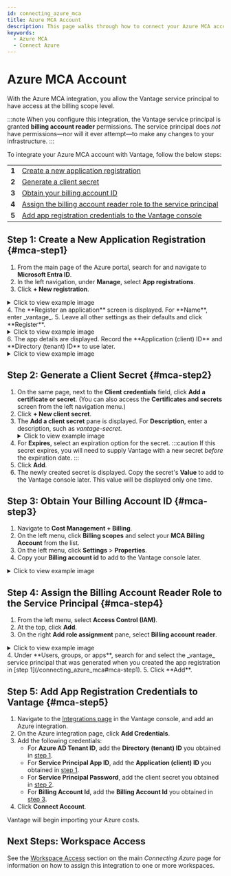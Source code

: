 ```yaml
---
id: connecting_azure_mca
title: Azure MCA Account
description: This page walks through how to connect your Azure MCA account to Vantage.
keywords:
  - Azure MCA
  - Connect Azure
---
```


# Azure MCA Account

With the Azure MCA integration, you allow the Vantage service principal to have access at the billing scope level.

:::note
When you configure this integration, the Vantage service principal is granted **billing account reader** permissions. The service principal does _not_ have permissions—nor will it ever attempt—to make any changes to your infrastructure.
:::

To integrate your Azure MCA account with Vantage, follow the below steps:

<table>
  <tr><td><b>1</b></td><td><a href="/connecting_azure_mca#mca-step1">Create a new application registration</a></td></tr>
  <tr><td><b>2</b></td><td><a href="/connecting_azure_mca#mca-step2">Generate a client secret</a></td></tr>
  <tr><td><b>3</b></td><td><a href="/connecting_azure_mca#mca-step3">Obtain your billing account ID</a></td></tr>
  <tr><td><b>4</b></td><td><a href="/connecting_azure_mca#mca-step4">Assign the billing account reader role to the service principal</a></td></tr>
  <tr><td><b>5</b></td><td><a href="/connecting_azure_mca#mca-step5">Add app registration credentials to the Vantage console</a></td></tr>
</table>

## Step 1: Create a New Application Registration {#mca-step1}

1.  From the main page of the Azure portal, search for and navigate to **Microsoft Entra ID**.
2.  In the left navigation, under **Manage**, select **App registrations**.
3.  Click **+ New registration**.
<details><summary>Click to view example image</summary>
 <div>
 <img alt="Azure portal with App Registration menu option selected" width="100%" src="https://assets.vantage.sh/docs/connect-azure/azure-new-app-registration.png"/> </div>
 </details>
4.  The **Register an application** screen is displayed. For **Name**, enter _vantage_.
5.  Leave all other settings as their defaults and click **Register**.
<details><summary>Click to view example image</summary>
<div>
<img alt="Azure portal the Register an application screen and vantage entered as app name" width="100%" src="https://assets.vantage.sh/docs/connect-azure/azure-register-app.png"/> </div>
</details>
6.  The app details are displayed. Record the **Application (client) ID** and **Directory (tenant) ID** to use later.
<details><summary>Click to view example image</summary>
<div>
<img alt="Azure portal with the client ID and tenant ID displayed and highlighted" width="100%" src="https://assets.vantage.sh/docs/connect-azure/azure-app-ids.png"/> </div>
</details>

## Step 2: Generate a Client Secret {#mca-step2}

1. On the same page, next to the **Client credentials** field, click **Add a certificate or secret**. (You can also access the **Certificates and secrets** screen from the left navigation menu.)
2. Click **+ New client secret**.
3. The **Add a client secret** pane is displayed. For **Description**, enter a description, such as _vantage-secret_.
   <details><summary>Click to view example image</summary>
   <div>
   <img alt="Azure portal with the Azure client secret window open and a new secreted created called vantage-secret" width="100%" src="https://assets.vantage.sh/docs/connect-azure/azure-client-secret.png"/> </div>
   </details>
4. For **Expires**, select an expiration option for the secret.
   :::caution
   If this secret expires, you will need to supply Vantage with a new secret _before_ the expiration date.
   :::
5. Click **Add**.
6. The newly created secret is displayed. Copy the secret's **Value** to add to the Vantage console later. This value will be displayed only one time.

## Step 3: Obtain Your Billing Account ID {#mca-step3}

1. Navigate to **Cost Management + Billing**.
2. On the left menu, click **Billing scopes** and select your **MCA Billing Account** from the list.
3. On the left menu, click **Settings** > **Properties**.
4. Copy your **Billing account id** to add to the Vantage console later.
<details><summary>Click to view example image</summary>
<div>
<img alt="Azure portal with the billing account id highlighted" width="100%" src="https://assets.vantage.sh/docs/connect-azure/azure-billing-id.png"/> </div>
<i>Source: Microsoft</i>
</details>

## Step 4: Assign the Billing Account Reader Role to the Service Principal {#mca-step4}

1. From the left menu, select **Access Control (IAM)**.
2. At the top, click **Add**.
3. On the right **Add role assignment** pane, select **Billing account reader**.
<details><summary>Click to view example image</summary>
<div>
<img alt="Adding the billing account reader role for the service principal" width="100%" src="https://assets.vantage.sh/docs/connect-azure/azure-billing-account-reader.png"/> </div>
</details>
4. Under **Users, groups, or apps**, search for and select the _vantage_ service principal that was generated when you created the app registration in [step 1](/connecting_azure_mca#mca-step1).
5. Click **Add**.

## Step 5: Add App Registration Credentials to Vantage {#mca-step5}

1. Navigate to the [Integrations page](https://console.vantage.sh/settings/integrations) in the Vantage console, and add an Azure integration.
2. On the Azure integration page, click **Add Credentials**.
3. Add the following credentials:
   - For **Azure AD Tenant ID**, add the **Directory (tenant) ID** you obtained in [step 1](/connecting_azure_mca#mca-step1).
   - For **Service Principal App ID**, add the **Application (client) ID** you obtained in [step 1](/connecting_azure_mca#mca-step1).
   - For **Service Principal Password**, add the client secret you obtained in [step 2](/connecting_azure_mca#mca-step2).
   - For **Billing Account Id**, add the **Billing Account Id** you obtained in [step 3](/connecting_azure_ea#mca-step3).
4. Click **Connect Account**.

Vantage will begin importing your Azure costs.

## Next Steps: Workspace Access

See the [Workspace Access](/connecting_azure#workspace-access) section on the main _Connecting Azure_ page for information on how to assign this integration to one or more workspaces.
